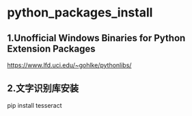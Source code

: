 # python_packages_install
## 1.Unofficial Windows Binaries for Python Extension Packages
https://www.lfd.uci.edu/~gohlke/pythonlibs/

## 2.文字识别库安装

pip install tesseract
